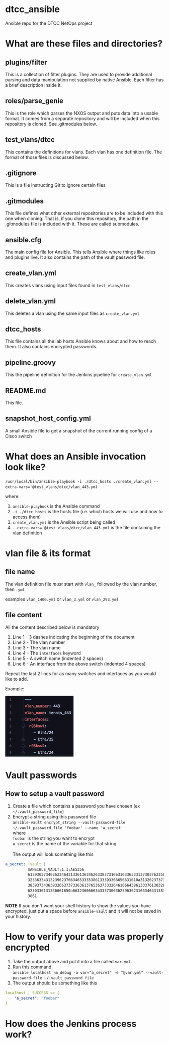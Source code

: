 # dtcc_ansible
Ansible repo for the DTCC NetOps project

# What are these files and directories?

## plugins/filter
This is a collection of filter plugins. They are used to provide additional parsing and data manipulation not supplied 
by native Ansible.  Each filter has a brief description inside it.
 
## roles/parse_genie
This is the role which parses the NXOS output and puts data into a usable format. It comes from a separate repository and 
will be included when this repository is cloned. See .gitmodules below.

## test_vlans/dtcc
This contains the definitions for vlans.  Each vlan has one definition file.  The format of those files is discussed 
below. 

## .gitignore
This is a file instructing Git to ignore certain files

## .gitmodules
This file defines what other external repositories are to be included with this one when cloning.  That is, if you clone
this repository, the path in the .gitmodules file is included with it.  These are called submodules.

## ansible.cfg
The main config file for Ansible.  This tells Ansible where things like roles and plugins live.  It also contains the
path of the vault password file.

## create_vlan.yml
This creates vlans using input files found in `test_vlans/dtcc`

## delete_vlan.yml
This deletes a vlan using the same input files as `create_vlan.yml`

## dtcc_hosts
This file contains all the lab hosts Ansible knows about and how to reach them.  It also contains encrypted passwords.

## pipeline.groovy
This the pipeline definition for the Jenkins pipeline for `create_vlan.yml`

## README.md
This file.

## snapshot_host_config.yml
A small Ansible file to get a snapshot of the current running config of a Cisco switch

# What does an Ansible invocation look like? 
`/usr/local/bin/ansible-playbook -i ./dtcc_hosts ./create_vlan.yml --extra-vars='@test_vlans/dtcc/vlan_443.yml`

where:
1. `ansible-playbook` is the Ansible command 
1. `-i ./dtcc_hosts` is the hosts file (i.e. which hosts we will use and how to access them)
1. `create_vlan.yml` is the Ansible script being called 
1. `--extra-vars='@test_vlans/dtcc/vlan_443.yml` is the file containing the vlan definition

# vlan file & its format
## file name 
The vlan definition file *must* start with `vlan_` followed by the vlan number, then `.yml` 

examples
`vlan_1400.yml` or `vlan_3.yml` or `vlan_293.yml`

## file content 
All the content described below is mandatory
1. Line 1 - 3 dashes indicating the beginning of the document 
1. Line 2 - The vlan number 
1. Line 3 - The vlan name 
1. Line 4 - The `interfaces` keyword
1. Line 5 - A switch name (indented 2 spaces)
1. Line 6 - An interface from the above switch (indented 4 spaces)

Repeat the last 2 lines for as many switches and interfaces as you would like to add. 

Example:

![](images/vlan_file_format.png)

# Vault passwords 
## How to setup a vault password 
1. Create a file which contains a password you have chosen (ex `~/.vault_password_file`)
1. Encrypt a string using this password file <br>
`ansible-vault encrypt_string --vault-password-file ~/.vault_password_file 'foobar' --name 'a_secret'`
<br>where<br>
`foobar` is the string you want to encrypt<br>
`a_secret` is the name of the variable for that string<br>
<br>The output will look something like this<br>
```yaml
a_secret: !vault |
          $ANSIBLE_VAULT;1.1;AES256
          61393037346262346431336136346263383731663163363331373037623564623737373564373037
          3233633431323962376634653335386133393366656631610a313262373731663966323066333032
          38393734363832663737336361376536373332646166643961333761303261666432653930303261
          6230336131336661650a663236666634333730636239636231633464313837363034363238653961
          3861
```
**NOTE** If you don't want your shell history to show the values you have encrypted, just put a space before `ansible-vault`
and it will not be saved in your history.

# How to verify your data was properly encrypted
1. Take the output above and put it into a file called `var.yml`.
1. Run this command<br>`ansible localhost -m debug -a var="a_secret" -e "@var.yml" --vault-password-file ~/.vault_password_file`
1. The output should be something like this<br> 
```yaml
localhost | SUCCESS => {
    "a_secret": "foobar"
}
```

# How does the Jenkins process work?

